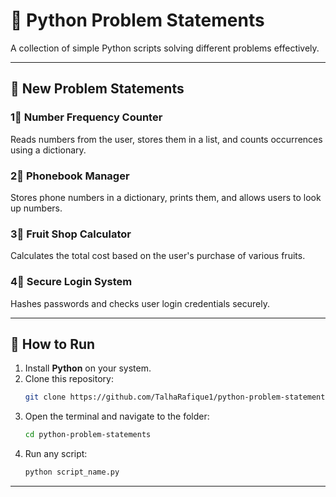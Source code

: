 # 📝 Python Problem Statements  

A collection of simple Python scripts solving different problems effectively.  

---

## 🚀 New Problem Statements  

### 1⃣ Number Frequency Counter  
Reads numbers from the user, stores them in a list, and counts occurrences using a dictionary.

### 2⃣ Phonebook Manager  
Stores phone numbers in a dictionary, prints them, and allows users to look up numbers.

### 3⃣ Fruit Shop Calculator  
Calculates the total cost based on the user's purchase of various fruits.

### 4⃣ Secure Login System  
Hashes passwords and checks user login credentials securely.

---

## 🚀 How to Run  
1. Install **Python** on your system.  
2. Clone this repository:  
   ```bash
   git clone https://github.com/TalhaRafique1/python-problem-statements.git
   ```  
3. Open the terminal and navigate to the folder:  
   ```bash
   cd python-problem-statements
   ```  
4. Run any script:  
   ```bash
   python script_name.py
   ```  

---
